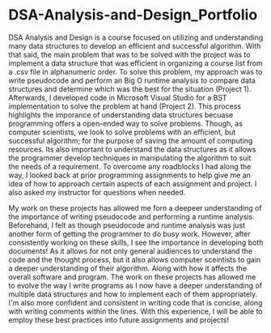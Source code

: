 # DSA-Analysis-and-Design_Portfolio

DSA Analysis and Design is a course focused on utilizing and understanding many data structures to develop an efficient and successful algorithm. With that said, the main problem that was to be solved with the project was to implement a data structure that was efficient in organizing a course list from a .csv file in alphanumeric order. To solve this problem, my approach was to write pseudocode and perform an Big O runtime analysis to compare data structures and determine which was the best for the situation (Project 1). Afterwards, I developed code in Microsoft Visual Studio for a BST implementation to solve the problem at hand (Project 2). This process highlights the imporance of understanding data structures becuase programming offers a open-ended way to solve problems. Though, as computer scientists, we look to solve problems with an efficient, but successful algorithm; for the purpose of saving the amount of computing resources. Its also important to understand the data structures as it allows the programmer develop techniques in manipulating the algorithm to suit the needs of a requirement. To overcome any roadblocks I had along the way, I looked back at prior programming assignments to help give me an idea of how to approach certain aspects of each assignment and project. I also asked my instructor for questions when needed.

My work on these projects has allowed me forn a deepeer understanding of the importance of writing pseudocode and performing a runtime analysis. Beforehand, I felt as though pseudocode and runtime analysis was just another form of getting the programmer to do busy work. However, after consistently working on these skills, I see the importance in developing both documents! As it allows for not only general audiences to understand the code and the thought process, but it also allows computer sceintists to gain a deeper understanding of their algorithm. Along with how it affects the overall software and program. The work on these projects has allowed me to evolve the way I write programs as I now have a deeper understanding of multiple data structures and how to implement each of them appropriately. I'm also more confident and consistent in writing code that is concise, along with writing comments within the lines. With this experience, I will be able to employ these best practices into future assignments and projects!
